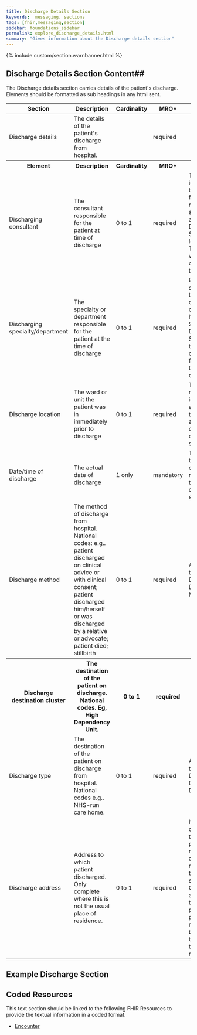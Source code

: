 ```yaml
---
title: Discharge Details Section
keywords:  messaging, sections
tags: [fhir,messaging,section]
sidebar: foundations_sidebar
permalink: explore_discharge_details.html
summary: "Gives information about the Discharge details section"
---
```


{% include custom/section.warnbanner.html %}

## Discharge Details Section Content##
The Discharge details section carries details of the patient's discharge. Elements should be formatted as sub headings in any html sent.

<table style="width:100%;max-width: 100%;">
	<thead>
		<tr>
			<th width="18%">Section</th>
			<th width="30%">Description</th>
			<th width="11%">Cardinality</th>
			<th width="11%">MRO*</th>
			<th width="30%">Values</th>
		</tr>
	</thead>
	<tbody>
		<tr>
			<td>Discharge details</td>
			<td>The details of the patient's discharge from hospital.</td>
			<td>&nbsp;</td>
			<td>required</td>
			<td>&nbsp;</td>
		</tr>
		<tr>
			<th>Element</th>
			<th>Description</th>
			<th>Cardinality</th>
			<th>MRO*</th>
			<th>Values</th>
		</tr>
		<tr>
			<td>Discharging consultant</td>
			<td>The consultant responsible for the patient at time of discharge</td>
			<td>0 to 1</td>
			<td>required</td>
			<td>The name and identifier of the consultant from a recognised source such as the Spine Directory Service, or a local identifier. The identifier would not be displayed in the message.</td>
		</tr>
		<tr>
			<td>Discharging specialty/department</td>
			<td>The specialty or department responsible for the patient at the time of discharge</td>
			<td>0 to 1</td>
			<td>required</td>
			<td>Either the main specialty of the discharging clinician (as held on the Spine Directory Service), or the department from which the patient is discharged.</td>
		</tr>
		<tr>
			<td>Discharge location</td>
			<td>The ward or unit the patient was in immediately prior to discharge</td>
			<td>0 to 1</td>
			<td>required</td>
			<td>The ward name and identifier (if available) prior to discharge as recorded on the hospital discharging system.</td>
		</tr>
		<tr>
			<td>Date/time of discharge</td>
			<td>The actual date of discharge</td>
			<td>1 only</td>
			<td>mandatory</td>
			<td>The date and time of discharge as recorded by the PAS or discharging system.</td>
		</tr>
		<tr>
			<td>Discharge method</td>
			<td>The method of discharge from hospital. National codes: e.g.. patient discharged on clinical advice or with clinical consent; patient discharged him/herself or was discharged by a relative or advocate; patient died; stillbirth</td>
			<td>0 to 1</td>
			<td>required</td>
			<td>A code from the NHS Data Dictionary Discharge Method code</td>
		</tr>
		<tr>
			<th>Discharge destination cluster</th>
			<th>The destination of the patient on discharge. National codes. Eg, High Dependency Unit.</th>
			<th>0 to 1</th>
			<th>required</th>
			<th>&nbsp;</th>
		</tr>
		<tr>
			<td>Discharge type</td>
			<td>The destination of the patient on discharge from hospital. National codes e.g.. NHS-run care home.</td>
			<td>0 to 1</td>
			<td>required</td>
			<td>A code from the NHS Data Dictionary Discharge Destination</td>
		</tr>
		<tr>
			<td>Discharge address</td>
			<td>Address to which patient discharged. Only complete where this is not the usual place of residence.</td>
			<td>0 to 1</td>
			<td>required</td>
			<td>If the patient is discharged to their normal place of residence, no address is recorded on the discharge summary. Otherwise, an address other than the patient's usual place of residence may be provided by the patient or their representative.</td>
		</tr>
	</tbody>
</table>


##  Example Discharge Section ##

<script src="https://gist.github.com/IOPS-DEV/1bfa7a1c00147c6bc5b1fc98aaa51029.js"></script>

## Coded Resources ##

This text section should be linked to the following FHIR Resources to provide the textual information in a coded format.

- [Encounter](workflow_encounter.html)






